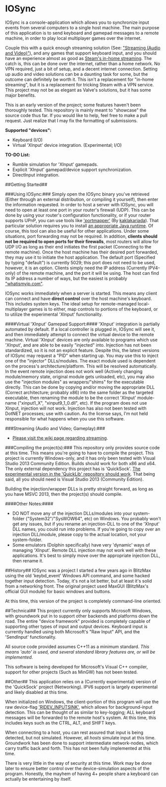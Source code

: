 # IOSync
IOSync is a console-application which allows you to synchronize input events from several computers to a single host machine.
The main purpose of this application is to send keyboard and gamepad messages to a remote machine, in order to play local multiplayer games over the internet.

Couple this with a quick enough streaming solution (See: ["Streaming (Audio and Video)"](https://github.com/Regal-Internet-Brothers/IOSync/wiki/Streaming-(Audio-and-Video))), and any games that support keyboard input, and you should have an experience almost as good as [Steam's in-home streaming](http://store.steampowered.com/streaming). The catch is, this can be done over the internet, rather than a home network. No VPN required, just a bit of setup, and a decent internet connection. Setting up audio and video solutions can be a daunting task for some, but the outcome can definitely be worth it. This isn't a replacement for "in-home streaming", but it is a replacement for tricking Steam with a VPN service. This project may not be as elegant as Valve's solutions, but it has some major benefits.

This is an early version of the project; some features haven't been thoroughly tested. This repository is mainly meant to "showcase" the source code thus far. If you would like to help, feel free to make a pull request. Just realize that I may fix the formatting of submissions.

**Supported "devices":**
* Keyboard (I/O)
* Virtual 'XInput' device integration. (Experimental; I/O)

**TO-DO List:**
* Rumble simulation for 'XInput' gamepads.
* Explicit 'XInput' gamepad/device support synchronization.
* DirectInput integration.

##Getting Started##

###Using IOSync:###
Simply open the IOSync binary you've retrieved (Either through an external distribution, or compiling it yourself), then enter the information requested. In order to host a server with IOSync, you will need to open at least one port in your router's firewall (UDP). This can be done by using your router's configuration functionality, or if your router supports UPnP, you can use tools like ['portmapper'](https://github.com/kaklakariada/portmapper) (By [kaklakariada](https://github.com/kaklakariada)). That particular solution requires you to install [an appropriate Java runtime](http://www.oracle.com/technetwork/java/javase/downloads/jre8-downloads-2133155.html). Of course, this tool can also be useful for other applications. Under some situations, port forwarding may not be required. In addition, **clients should not be required to open ports for their firewalls**, most routers will allow for UDP I/O as long as their end initiates the first packet (Connecting to the remote machine). Once the host machine has their desired port forwarded, they may use it to initiate the host application. The default port (Specified by typing "default") is currently 5029; this port does not need to be used, however, it is an option. Clients simply need the IP address (Currently IPV4-only) of the remote machine, and the port it will be using. The host can find its IP address a number of ways, but the easiest is probably ["whatismyip.com"](http://www.whatismyip.com).

IOSync works immediately when a server is started. This means any client can connect and have **direct control** over the host machine's keyboard. This includes system keys. The ideal setup for remote-managed local-multiplayer games is to either, map controls to portions of the keyboard, or to utilize the experimental 'XInput' functionality.

####Virtual 'XInput' Gamepad Support:####
'XInput' integration is partially automated by default. If a local controller is plugged in, IOSync will see it, and then immediately attempt to connect the virtual device to the remote machine. Virtual 'XInput' devices are only available to programs which use 'XInput', and are able to be easily "injected" into. Injection has not been standardized, so it is not an explicit feature. Despite this, the latest versions of IOSync may request a "PID" when starting up. You may use this to inject one of the "injector" DLLs/modules. The exact module used is dependent on the process's architecture/platform. This will be resolved automatically. In the event remote injection does not work well (Actively changing module/memory state, original module gets unloaded, etc), you may also use the "injection modules" as wrappers/"shims" for the executable directly. This can be done by copying and/or moving the appropriate DLL (Correct architecture; probably x86) into the same folder as the targeted executable, then renaming the module to be the correct 'XInput' module-name ("xinput1_X", "xinput9_1_0.dll", etc). If the program does not use XInput, injection will not work. Injection has also not been tested with DotNET processes; use with caution. As the license says, I'm not held responsible for what happens when you use this software.

###Streaming (Audio and Video; Gameplay):###
* [Please visit the wiki page regarding streaming](https://github.com/Regal-Internet-Brothers/IOSync/wiki/Streaming-(Audio-and-Video)).

###Compiling the project(s):###
This repository only provides source code at this time. This means you're going to have to compile the project.
This project is currently Windows-only, and it has only been tested with Visual Studio 2013 Community Edition. Builds should work for both x86 and x64.
The only external dependency this project has is 'QuickSock'. [The experimental version in the 'QuickLib' repository should work](https://github.com/Regal-Internet-Brothers/QuickLib). That being said, all you should need is Visual Studio 2013 (Community Edition).

Building the injection/wrapper DLLs is pretty straight forward, as long as you have MSVC 2013, then the project(s) should compile.

####Other Notes:####
* DO NOT move any of the injection DLLs/modules into your system-folder ("System32"/"SysWOW64", etc) on Windows. You probably won't get any issues, but if you rename an injection-DLL to one of the 'XInput' DLL names, you could run into problems. If you're going to copy over an injection DLL/module, please copy to the actual location, not your system-folder.
* Some emulators (Dolphin specifically) have very 'dynamic' ways of managing 'XInput'. Remote DLL injection may not work well with these applications. It's best to simply move over the appropriate injection DLL, then rename it.

##History##
IOSync was a project I started a few years ago in BlitzMax using the old 'keybd_event' Windows API command, and some hacked together input detection.
Today, it's not a lot better, but at least it's solid from a networking front.
The original project used MaxGUI (BlitzMax's official GUI module) for basic windows and buttons.

At this time, this version of the project is completely command-line oriented.

##Technical##
This project currently only supports Microsoft Windows, with groundwork put in to support other backends and platforms down the road.
The entire "device framework" provided is completely capable of supporting other types of input and output devices.
Keyboard input is currently handled using both Microsoft's "Raw Input" API, and the 'SendInput' functionality.

All source code provided assumes C++11 as a minimum standard.
*This means 'auto' is used, and several standard library features are, or will be implemented.*

This software is being developed for Microsoft's Visual C++ compiler, support for other projects (Such as MinGW) has not been tested.

##Other##
This application relies on a (Currently experimental) version of the 'QuickSock' project (Networking).
IPV6 support is largely experimental and likely disabled at this time.

When initialized on Windows, the client-portion of this program will use the raw device-flag ['RIDEV_INPUTSINK'](https://msdn.microsoft.com/en-us/library/windows/desktop/ms645565%28v=vs.85%29.aspx), which allows for background-input detection.
This can be thought of as similar to key-logging; ALL keyboard messages will be forwarded to the remote host's system.
At this time, this includes keys such as the CTRL, ALT, and SHIFT keys.

When connecting to a host, you can rest assured that input is being detected, but not simulated.
However, all *hosts* simulate input at this time. Groundwork has been done to support intermediate network-nodes, which carry traffic back and forth. This has not been fully implemented at this time.

There is very little in the way of security at this time. Work may be done later to ensure better control over the device-simulation aspects of the program. Honestly, the mayhem of having 4+ people share a keyboard can actually be entertaining by itself.
